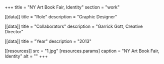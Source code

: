 +++
title = "NY Art Book Fair, Identity"
section = "work"

[[data]]
title = "Role"
description = "Graphic Designer"

[[data]]
title = "Collaborators"
description = "Garrick Gott, Creative Director"

[[data]]
title = "Year"
description = "2013"

[[resources]]
src = "1.jpg"
[resources.params]
caption = "NY Art Book Fair, Identity"
alt = ""
+++

